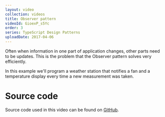 ```yaml
---
layout: video
collection: videos
title: Observer pattern
videoId: GioexP_s5Yc
order: 3
series: TypeScript Design Patterns
uploadDate: 2017-04-06
---
```


Often when information in one part of application changes, other parts need to be updates. This is the problem that the Observer pattern solves very efficiently.

In this example we'll program a weather station that notifies a fan and a temperature display every time a new measurement was taken.

# Source code
Source code used in this video can be found on <a href="https://github.com/SavjeeTutorials/typescript-design-patterns" target="_blank">GitHub</a>.